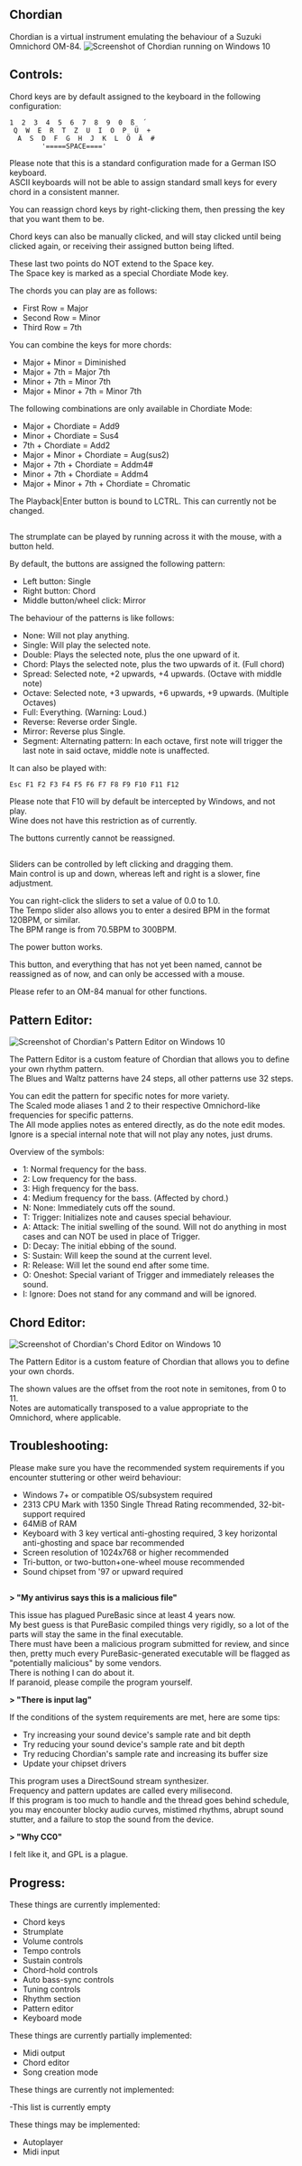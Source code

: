 ## **Chordian**

Chordian is a virtual instrument emulating the behaviour of a Suzuki Omnichord OM-84.
![Screenshot of Chordian running on Windows 10](_media/screenshot.png)


##

## **Controls:**

Chord keys are by default assigned to the keyboard in the following configuration:

    1  2  3  4  5  6  7  8  9  0  ß  ´
     Q  W  E  R  T  Z  U  I  O  P  Ü  +
      A  S  D  F  G  H  J  K  L  Ö  Ä  #
            '=====SPACE===='

Please note that this is a standard configuration made for a German ISO keyboard.\
ASCII keyboards will not be able to assign standard small keys for every chord in a consistent manner.

You can reassign chord keys by right-clicking them, then pressing the key that you want them to be.

Chord keys can also be manually clicked, and will stay clicked until being clicked again, or receiving their assigned button being lifted.

These last two points do NOT extend to the Space key.\
The Space key is marked as a special Chordiate Mode key.

The chords you can play are as follows:

- First Row = Major
- Second Row = Minor
- Third Row = 7th

You can combine the keys for more chords:

- Major + Minor = Diminished
- Major + 7th = Major 7th
- Minor + 7th = Minor 7th
- Major + Minor + 7th = Minor 7th

The following combinations are only available in Chordiate Mode:

- Major + Chordiate = Add9
- Minor + Chordiate = Sus4
- 7th + Chordiate = Add2
- Major + Minor + Chordiate = Aug(sus2)
- Major + 7th + Chordiate = Addm4#
- Minor + 7th + Chordiate = Addm4
- Major + Minor + 7th + Chordiate = Chromatic

The Playback|Enter button is bound to LCTRL.
This can currently not be changed.


##

The strumplate can be played by running across it with the mouse, with a button held.

By default, the buttons are assigned the following pattern:

- Left button: Single
- Right button: Chord
- Middle button/wheel click: Mirror

The behaviour of the patterns is like follows:

- None: Will not play anything.
- Single: Will play the selected note.
- Double: Plays the selected note, plus the one upward of it.
- Chord: Plays the selected note, plus the two upwards of it. (Full chord)
- Spread: Selected note, +2 upwards, +4 upwards. (Octave with middle note)
- Octave: Selected note, +3 upwards, +6 upwards, +9 upwards. (Multiple Octaves)
- Full: Everything. (Warning: Loud.)
- Reverse: Reverse order Single.
- Mirror: Reverse plus Single.
- Segment: Alternating pattern: In each octave, first note will trigger the last note in said octave, middle note is unaffected.

It can also be played with:

    Esc F1 F2 F3 F4 F5 F6 F7 F8 F9 F10 F11 F12

Please note that F10 will by default be intercepted by Windows, and not play.\
Wine does not have this restriction as of currently.

The buttons currently cannot be reassigned.


##

Sliders can be controlled by left clicking and dragging them.\
Main control is up and down, whereas left and right is a slower, fine adjustment.

You can right-click the sliders to set a value of 0.0 to 1.0.\
The Tempo slider also allows you to enter a desired BPM in the format 120BPM, or
similar.\
The BPM range is from 70.5BPM to 300BPM.

The power button works.

This button, and everything that has not yet been named, cannot be reassigned as of now, and can only be accessed with a mouse.

Please refer to an OM-84 manual for other functions.


## **Pattern Editor:**

![Screenshot of Chordian's Pattern Editor on Windows 10](_media/patedit.png)

The Pattern Editor is a custom feature of Chordian that allows you to define your own rhythm pattern.\
The Blues and Waltz patterns have 24 steps, all other patterns use 32 steps.

You can edit the pattern for specific notes for more variety.\
The Scaled mode aliases 1 and 2 to their respective Omnichord-like frequencies for specific patterns.\
The All mode applies notes as entered directly, as do the note edit modes.\
Ignore is a special internal note that will not play any notes, just drums. 

Overview of the symbols:
- 1: Normal frequency for the bass.
- 2: Low frequency for the bass.
- 3: High frequency for the bass.
- 4: Medium frequency for the bass. (Affected by chord.)
- N: None: Immediately cuts off the sound.
- T: Trigger: Initializes note and causes special behaviour.
- A: Attack: The initial swelling of the sound. Will not do anything in most cases and can NOT be used in place of Trigger.
- D: Decay: The initial ebbing of the sound.
- S: Sustain: Will keep the sound at the current level.
- R: Release: Will let the sound end after some time.
- O: Oneshot: Special variant of Trigger and immediately releases the sound.
- I: Ignore: Does not stand for any command and will be ignored.


## **Chord Editor:**

![Screenshot of Chordian's Chord Editor on Windows 10](_media/chordedit.png)

The Pattern Editor is a custom feature of Chordian that allows you to define your own chords.

The shown values are the offset from the root note in semitones, from 0 to 11.\
Notes are automatically transposed to a value appropriate to the Omnichord, where applicable.


## **Troubleshooting:**

Please make sure you have the recommended system requirements if you encounter stuttering or other weird behaviour:
- Windows 7+ or compatible OS/subsystem required
- 2313 CPU Mark with 1350 Single Thread Rating recommended, 32-bit-support required
- 64MiB of RAM
- Keyboard with 3 key vertical anti-ghosting required, 3 key horizontal anti-ghosting and space bar recommended
- Screen resolution of 1024x768 or higher recommended
- Tri-button, or two-button+one-wheel mouse recommended
- Sound chipset from '97 or upward required


##

**> "My antivirus says this is a malicious file"**

This issue has plagued PureBasic since at least 4 years now.\
My best guess is that PureBasic compiled things very rigidly, so a lot of the parts will stay the same in the final executable.\
There must have been a malicious program submitted for review, and since then, pretty much every PureBasic-generated executable will be flagged as "potentially malicious" by some vendors.\
There is nothing I can do about it.\
If paranoid, please compile the program yourself.


**> "There is input lag"**

If the conditions of the system requirements are met, here are some tips:

- Try increasing your sound device's sample rate and bit depth
- Try reducing your sound device's sample rate and bit depth
- Try reducing Chordian's sample rate and increasing its buffer size
- Update your chipset drivers

This program uses a DirectSound stream synthesizer.\
Frequency and pattern updates are called every milisecond.\
If this program is too much to handle and the thread goes behind schedule, you may encounter blocky audio curves, mistimed rhythms, abrupt sound stutter, and a failure to stop the sound from the device.


**> "Why CC0"**

I felt like it, and GPL is a plague.


## **Progress:**

These things are currently implemented:

- Chord keys
- Strumplate
- Volume controls
- Tempo controls
- Sustain controls
- Chord-hold controls
- Auto bass-sync controls
- Tuning controls
- Rhythm section
- Pattern editor
- Keyboard mode


These things are currently partially implemented:

- Midi output
- Chord editor
- Song creation mode


These things are currently not implemented:

-This list is currently empty

These things may be implemented:

- Autoplayer
- Midi input

